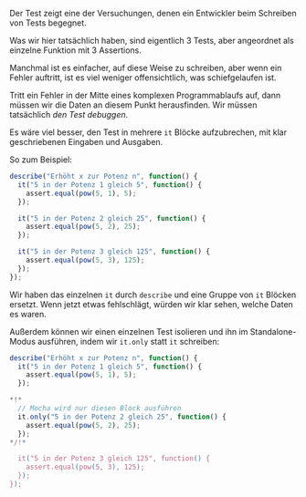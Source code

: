 Der Test zeigt eine der Versuchungen, denen ein Entwickler beim Schreiben von Tests begegnet.

Was wir hier tatsächlich haben, sind eigentlich 3 Tests, aber angeordnet als einzelne Funktion mit 3 Assertions.

Manchmal ist es einfacher, auf diese Weise zu schreiben, aber wenn ein Fehler auftritt, ist es viel weniger offensichtlich, was schiefgelaufen ist.

Tritt ein Fehler in der Mitte eines komplexen Programmablaufs auf, dann müssen wir die Daten an diesem Punkt herausfinden. Wir müssen tatsächlich *den Test debuggen*.

Es wäre viel besser, den Test in mehrere `it` Blöcke aufzubrechen, mit klar geschriebenen Eingaben und Ausgaben.

So zum Beispiel:
```js
describe("Erhöht x zur Potenz n", function() {
  it("5 in der Potenz 1 gleich 5", function() {
    assert.equal(pow(5, 1), 5);
  });

  it("5 in der Potenz 2 gleich 25", function() {
    assert.equal(pow(5, 2), 25);
  });

  it("5 in der Potenz 3 gleich 125", function() {
    assert.equal(pow(5, 3), 125);
  });
});
```

Wir haben das einzelnen `it` durch `describe` und eine Gruppe von `it` Blöcken ersetzt. Wenn jetzt etwas fehlschlägt, würden wir klar sehen, welche Daten es waren.

Außerdem können wir einen einzelnen Test isolieren und ihn im Standalone-Modus ausführen, indem wir `it.only` statt `it` schreiben:


```js
describe("Erhöht x zur Potenz n", function() {
  it("5 in der Potenz 1 gleich 5", function() {
    assert.equal(pow(5, 1), 5);
  });

*!*
  // Mocha wird nur diesen Block ausführen
  it.only("5 in der Potenz 2 gleich 25", function() {
    assert.equal(pow(5, 2), 25);
  });
*/!*

  it("5 in der Potenz 3 gleich 125", function() {
    assert.equal(pow(5, 3), 125);
  });
});
```
